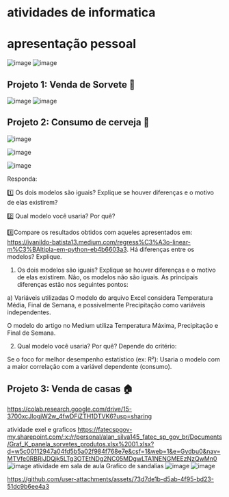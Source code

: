 # atividades de informatica 
# apresentação pessoal 
![image](https://github.com/user-attachments/assets/3bc19505-6b39-4ecc-8295-53e8c55539bc)
![image](https://github.com/user-attachments/assets/e8714ff0-f264-49df-9a65-6f9488949d65)

## Projeto 1: Venda de Sorvete 🍨
![image](https://github.com/user-attachments/assets/908019d9-cf7f-467a-904d-76219414907f)
![image](https://github.com/user-attachments/assets/9c415cad-966b-4071-b125-4cd567ac140a)

## Projeto 2: Consumo de cerveja 🍺
![image](https://github.com/user-attachments/assets/f2315a12-7803-4db7-bc4a-134aef9329e5)

![image](https://github.com/user-attachments/assets/042dec4f-67b6-43c5-9488-13e64236ff9b)

![image](https://github.com/user-attachments/assets/a54138d1-9797-4aed-aa8f-aeed98d2ffc6)

Responda: </p>
:one: Os dois modelos são iguais? Explique se houver diferenças e o motivo de elas existirem?</p>

2️⃣ Qual modelo você usaria? Por quê?</p>
:three:Compare os resultados obtidos com aqueles apresentados em:
https://ivanildo-batista13.medium.com/regress%C3%A3o-linear-m%C3%BAltipla-em-python-eb4b6603a3. Há diferenças entre os modelos? Explique.
 1. Os dois modelos são iguais? Explique se houver diferenças e o motivo de elas existirem.
Não, os modelos não são iguais.
As principais diferenças estão nos seguintes pontos:

a) Variáveis utilizadas
O modelo do arquivo Excel considera Temperatura Média, Final de Semana, e possivelmente Precipitação como variáveis independentes.

O modelo do artigo no Medium utiliza Temperatura Máxima, Precipitação e Final de Semana.

2. Qual modelo você usaria? Por quê?
Depende do critério:

Se o foco for melhor desempenho estatístico (ex: R²):
Usaria o modelo com a maior correlação com a variável dependente (consumo).

## Projeto 3: Venda de casas 🏠
https://colab.research.google.com/drive/15-3700xcJlogjW2w_4fwDFiZTH1DTVK6?usp=sharing

atividade exel e graficos
https://fatecspgov-my.sharepoint.com/:x:/r/personal/alan_silva145_fatec_sp_gov_br/Documents/Graf_K_panela_sorvetes_produtos.xlsx%2001.xlsx?d=w5c00112947a04fd5b5a02f984f768e7e&csf=1&web=1&e=Gydbu0&nav=MTVfe0RBRjJDQjk5LTg3OTEtNDg2NC05MDgwLTA1NENGMEEzNzQwMn0
![image](https://github.com/user-attachments/assets/b6648343-49ca-42a9-b3f4-1e62904fbac3)
atividade em sala de aula
Grafico de sandalias 
![image](https://github.com/user-attachments/assets/6dce61fb-6ed7-4dfb-8014-5628eef7cb60)
![image](https://github.com/user-attachments/assets/0c7bb775-ed6e-4015-b637-ba73031d11c9)


https://github.com/user-attachments/assets/73d7de1b-d5ab-4f95-bd23-51dc9b6ee4a3



